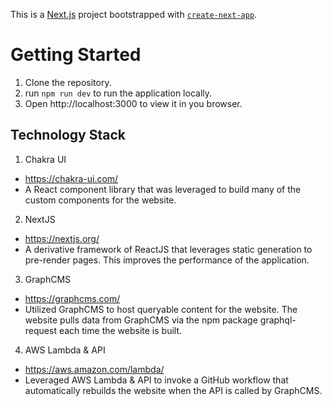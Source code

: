 This is a [Next.js](https://nextjs.org/) project bootstrapped with [`create-next-app`](https://github.com/vercel/next.js/tree/canary/packages/create-next-app).

# Getting Started
1) Clone the repository.
2) run `npm run dev` to run the application locally.
3) Open http://localhost:3000 to view it in you browser.

## Technology Stack

1) Chakra UI
- https://chakra-ui.com/ 
- A React component library that was leveraged to build many of the custom components for the website. 
2) NextJS
- https://nextjs.org/
- A derivative framework of ReactJS that leverages static generation to pre-render pages. This improves the performance of the application. 
3) GraphCMS
- https://graphcms.com/
- Utilized GraphCMS to host queryable content for the website. The website pulls data from GraphCMS via the npm package graphql-request each time the website is built.
4) AWS Lambda & API
- https://aws.amazon.com/lambda/
- Leveraged AWS Lambda & API to invoke a GitHub workflow that automatically rebuilds the website when the API is called by GraphCMS. 
